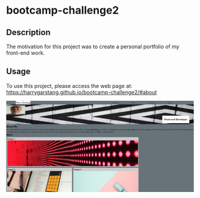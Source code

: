 # bootcamp-challenge2

## Description 
The motivation for this project was to create a personal portfolio of my front-end work.

## Usage 
To use this project, please access the web page at: https://harrygarstang.github.io/bootcamp-challenge2/#about

![Image of the web page](./images/readme-screenshot.png)


